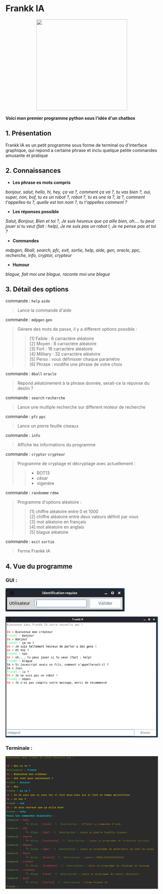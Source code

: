 # Frankk IA

<center><img src="https://frankkdarko.fr/wp-content/uploads/2021/07/pp.jpg" width="300" height="300"></center>

__Voici mon premier programme python sous l'idée d'un chatbox__

## 1. Présentation

Frankk IA es un petit programme sous forme de terminal ou d'interface graphique, qui repond a certaine phrase et inclu
quelque petite commandes amusante et pratique

## 2. Connaissances


* **Les phrase es mots compris**

*bonjour, salut, hello, hi, hey, ça va ?, comment ça va ?, tu vas bien ?, oui, super, non, bof, tu es un robot ?, robot ?, tu es une ia ?, ia ?, comment t'appelles-tu ?, quelle est ton nom ?, tu t'appelles comment ?*

* **Les réponses possible**

*Salut, Bonjour, Bien et toi ?, Je suis heureux que ça aille bien, oh.... tu peut jouer si tu veut (fait : help), Je ne suis pas un robot !, Je ne pense pas et toi ?*


* **Commandes**
   
*mdpgen, 8ball, search, pfc, exit, sortie, help, aide, gen, oracle, ppc, recherche, info, cryptor, crypteur*

* **Humour**
   
*blague, fait moi une blague, raconte moi une blague*

## 3. Détail des options  

commande : `help` `aide`

> Lance la commande d'aide

commande : `mdpgen` `gen`

> Génere des mots de passe, il y a different options possible :
>> [1] Faible : 6 carractére aléatoire  
>> [2] Moyen : 8 carractére aléatoire  
>> [3] Fort : 16 carractére aléatoire  
>> [4] Military : 32 carractére aléatoire  
>> [5] Perso : vous définisser chaque paramètre  
>> [6] Phrase : modifie une phrase de votre choix

commande : `8ball` `oracle`

> Répond aléatoirement à la phrase donnée, serait-ce la réponse du destin ?

commande : `search` `recherche`

> Lance une multiple recherche sur different moteur de recherche

commande : `pfc` `ppc`

> Lance un pierre feuille ciseaux

commande : `info`

> Affiche les informations du programme

commande : `cryptor` `crypteur`

> Programme de cryptage et décryptage avec actuellement :
> > * ROT13  
> > * césar
> > * vigenère

commande : `randomme` `rdme`

> Programme d'options aléatoire : 
> >[1]  chiffre aléatoire entre 0 et 1000  
> >[2]  chiffre aléatoire entre deux valeurs définit par vous  
> >[3]  mot aléatoire en français  
> >[4]  mot aléatoire en anglais  
> >[5]  blague aléatoire  


commande : `exit` `sortie`

> Ferme Frankk IA

## 4. Vue du programme

### GUI :  

![Vue programme en GUI](img/vue/identification_GUI.png)

![Vue programme identification en GUI](img/vue/vue_main_GUI.png)

### Terminale :   

![Vue programme en terminal](img/vue/fkia_terminal.png)